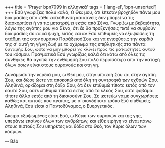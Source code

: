 +++
title = 'Prayer bpn7099 in ελληνικά'
tags = ['lang-el', 'bpn-unsorted']
+++
Εσύ γνωρίζεις πολύ καλά, Ω Θεέ µου, ότι έπεσαν βροχηδόν πάνω µου δοκιµασίες από κάθε κατεύθυνση και κανείς δεν µπορεί να τις διασκορπίσει ή να τις µετατρέψει εκτός από Σένα. Γνωρίζω µε βεβαιότητα, λόγω της αγάπης µου για Σένα, ότι δε θα προξενήσεις ποτέ να συµβούν δοκιµασίες σε καµιά ψυχή, εκτός και αν Εσύ επιθυµείς να εξυψώσεις τη στάθµη της στον ουράνιο Παράδεισό Σου και να ενισχύσεις την καρδιά της σ’ αυτή τη γήινη ζωή µε το οχύρωµα της επιβλητικής στα πάντα δύναµής Σου, ώστε να µην µπορεί να κλίνει προς τις µαταιότητες αυτού του κόσµου. Πραγµατικά Εσύ γνωρίζεις καλά ότι κάτω από όλες τις συνθήκες θα αγαπώ την ενθύµησή Σου πολύ περισσότερο από την κατοχή όλων όσων είναι στους ουρανούς και στη γη.

∆υνάµωσε την καρδιά µου, ω Θεέ µου, στην υπακοή Σου και στην αγάπη Σου, και δώσε ώστε να αποκοπώ από όλη τη συντροφιά των εχθρών Σου. Αληθινά, ορκίζοµαι στη δόξα Σου, ότι δεν επιθυµώ τίποτα εκτός από τον εαυτό Σου, ούτε επιθυµώ τίποτα εκτός από το έλεός Σου, ούτε φοβάµαι τίποτε άλλο εκτός από τη δικαιοσύνη Σου. Σε ικετεύω να µε συγχωρήσεις καθώς και αυτούς που αγαπάς, µε οποιονδήποτε τρόπο Εσύ επιθυµείς. Αληθινά, Εσύ είσαι ο Παντοδύναµος, ο Ευεργετικός.

Άπειρα εξυψωµένος είσαι Εσύ, ω Κύριε των ουρανών και της γης, υπεράνω επαίνου όλων των ανθρώπων, και είθε ειρήνη να είναι πάνω στους πιστούς Σου υπηρέτες και δόξα στο Θεό, τον Κύριο όλων των κόσµων.

-- Báb
